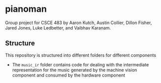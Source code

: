 # pianoman

Group project for CSCE 483 by Aaron Kutch, Austin Collier, Dillon Fisher, Jared Jones,
Luke Ledbetter, and Vaibhav Karanam.

## Structure

This repository is structured into different folders for different components

- The `music_ir` folder contains code for dealing with the intermediate representation for the
   music generated by the machine vision component and consumed by the hardware component
